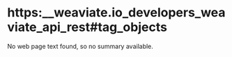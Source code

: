 # https:\_\_weaviate.io_developers_weaviate_api_rest#tag_objects

No web page text found, so no summary available.
